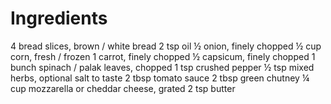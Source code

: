 # Ingredients
4 bread slices, brown / white bread
2 tsp oil
½ onion, finely chopped
½ cup corn, fresh / frozen
1 carrot, finely chopped
½ capsicum, finely chopped
1 bunch spinach / palak leaves, chopped
1 tsp crushed pepper
½ tsp mixed herbs, optional
salt to taste
2 tbsp tomato sauce
2 tbsp green chutney
¼ cup mozzarella or cheddar cheese, grated
2 tsp butter